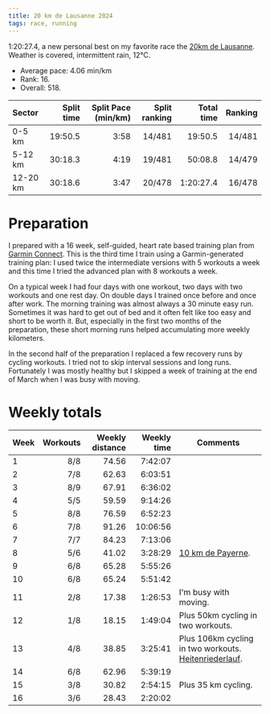 ```yaml
---
title: 20 km de Lausanne 2024
tags: race, running
---
```


1:20:27.4, a new personal best on my favorite race the [20km de Lausanne](https://20km.ch).  Weather is covered, intermittent rain, 12°C.

* Average pace: 4.06 min/km
* Rank: 16.
* Overall: 518.

| Sector         | Split time | Split Pace (min/km)  | Split ranking | Total time | Ranking
| :------------- | ---------: | -------------------: | ------------: | ---------: | ------:
| 0-5 km         | 19:50.5    | 3:58                 | 14/481        | 19:50.5    | 14/481
| 5-12 km        | 30:18.3    | 4:19                 | 19/481        | 50:08.8    | 14/479
| 12-20 km       | 30:18.6    | 3:47                 | 20/478        | 1:20:27.4  | 16/478

# Preparation

I prepared with a 16 week, self-guided, heart rate based training plan from
[Garmin Connect](https://connect.garmin.com).  This is the third time I train
using a Garmin-generated training plan: I used twice the intermediate versions
with 5 workouts a week and this time I tried the advanced plan with 8 workouts
a week.

On a typical week I had four days with one workout, two days with two workouts
and one rest day.  On double days I trained once before and once after work.
The morning training was almost always a 30 minute easy run.  Sometimes it was
hard to get out of bed and it often felt like too easy and short to be worth
it.  But, especially in the first two months of the preparation, these short
morning runs helped accumulating more weekly kilometers.

In the second half of the preparation I replaced a few recovery runs by cycling
workouts.  I tried not to skip interval sessions and long runs.  Fortunately I
was mostly healthy but I skipped a week of training at the end of March when I
was busy with moving.

# Weekly totals

| Week | Workouts | Weekly distance | Weekly time | Comments
| ---- | -------: | --------------: | ----------: | --------
| 1    | 8/8      | 74.56           |  7:42:07    |
| 2    | 7/8      | 62.63           |  6:03:51    |
| 3    | 8/9      | 67.91           |  6:36:02    |
| 4    | 5/5      | 59.59           |  9:14:26    |
| 5    | 8/8      | 76.59           |  6:52:23    |
| 6    | 7/8      | 91.26           | 10:06:56    |
| 7    | 7/7      | 84.23           |  7:13:06    |
| 8    | 5/6      | 41.02           |  3:28:29    | [10 km de Payerne]({filename}2024-03-03-10km-de-Payerne-2024.md).
| 9    | 6/8      | 65.28           |  5:55:26    |
| 10   | 6/8      | 65.24           |  5:51:42    |
| 11   | 2/8      | 17.38           |  1:26:53    | I'm busy with moving.
| 12   | 1/8      | 18.15           |  1:49:04    | Plus 50km cycling in two workouts.
| 13   | 4/8      | 38.85           |  3:25:41    | Plus 106km cycling in two workouts. [Heitenriederlauf]({filename}2024-04-06-Heitenriederlauf-2024.md).
| 14   | 6/8      | 62.96           |  5:39:19    |
| 15   | 3/8      | 30.82           |  2:54:15    | Plus 35 km cycling.
| 16   | 3/6      | 28.43           |  2:20:02    |
